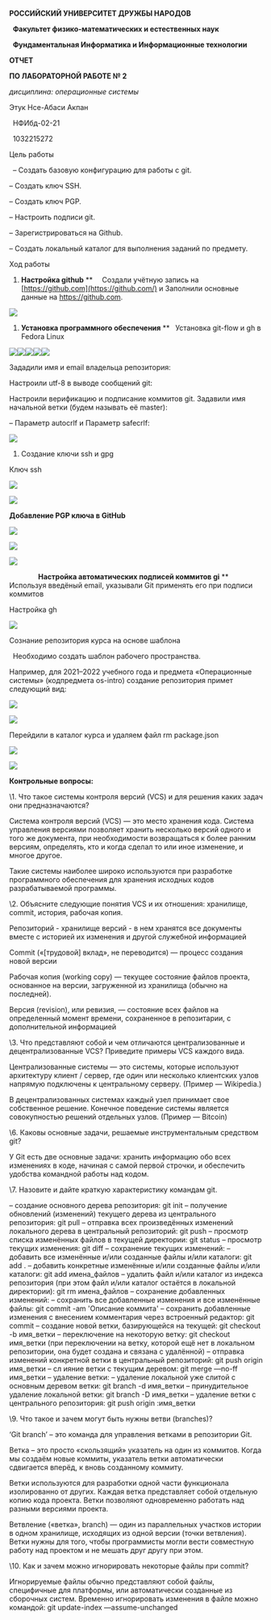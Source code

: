 ﻿**РОССИЙСКИЙ УНИВЕРСИТЕТ ДРУЖБЫ НАРОДОВ**

` `**Факультет физико-математических и естественных наук**

` `**Фундаментальная Информатика и Информационные технологии**

**ОТЧЕТ** 

**ПО ЛАБОРАТОРНОЙ РАБОТЕ № 2**

*дисциплина:*	*операционные системы*






Этук Нсе-Абаси Акпан

` `НФИбд-02-21

` `1032215272 







Цель работы

` `– Создать базовую конфигурацию для работы с git.

– Создать ключ SSH.

– Создать ключ PGP.

– Настроить подписи git.

– Зарегистрироваться на Github.

– Создать локальный каталог для выполнения заданий по предмету.

Ход работы

1. **Настройка github**
**
`  `Создали учётную запись на [https://github.com](https://github.com/) и Заполнили основные данные на <https://github.com>.

![](Aspose.Words.476384a2-f577-4920-9104-ecebf8b6fabe.001.png)






1. **Установка программного обеспечения**
**
` `Установка git-flow и gh в Fedora Linux





![](Aspose.Words.476384a2-f577-4920-9104-ecebf8b6fabe.002.png)![](Aspose.Words.476384a2-f577-4920-9104-ecebf8b6fabe.003.png)![](Aspose.Words.476384a2-f577-4920-9104-ecebf8b6fabe.003.png)![](Aspose.Words.476384a2-f577-4920-9104-ecebf8b6fabe.003.png)![](Aspose.Words.476384a2-f577-4920-9104-ecebf8b6fabe.003.png)

Зададили имя и email владельца репозитория:

Настроили utf-8 в выводе сообщений git:

Настроили верификацию и подписание коммитов git. Задавили имя начальной ветки (будем называть её master):

– Параметр autocrlf и Параметр safecrlf:

![](Aspose.Words.476384a2-f577-4920-9104-ecebf8b6fabe.004.png)

1. Создание ключи ssh и gpg



Ключ ssh 

![](Aspose.Words.476384a2-f577-4920-9104-ecebf8b6fabe.005.png)


![](Aspose.Words.476384a2-f577-4920-9104-ecebf8b6fabe.006.png)

**Добавление PGP ключа в GitHub**

![](Aspose.Words.476384a2-f577-4920-9104-ecebf8b6fabe.007.png)

![](Aspose.Words.476384a2-f577-4920-9104-ecebf8b6fabe.008.png)


![](Aspose.Words.476384a2-f577-4920-9104-ecebf8b6fabe.009.png)

`        `**Настройка автоматических подписей коммитов gi**
**
` `Используя введёный email, указывали Git применять его при подписи коммитов

Настройка gh




![](Aspose.Words.476384a2-f577-4920-9104-ecebf8b6fabe.010.png)

Сознание репозитория курса на основе шаблона

` `Необходимо создать шаблон рабочего пространства.

Например, для 2021–2022 учебного года и предмета «Операционные системы» (кодпредмета os-intro) создание репозитория примет следующий вид:

![](Aspose.Words.476384a2-f577-4920-9104-ecebf8b6fabe.011.png)

![](Aspose.Words.476384a2-f577-4920-9104-ecebf8b6fabe.003.png)

Перейдили в каталог курса и удаляем файл  rm package.json


![](Aspose.Words.476384a2-f577-4920-9104-ecebf8b6fabe.003.png)

![](Aspose.Words.476384a2-f577-4920-9104-ecebf8b6fabe.012.png)


**Контрольные вопросы:**

\1. Что такое системы контроля версий (VCS) и для решения каких задач они предназначаются? 

Система контроля версий (VCS) — это место хранения кода. Система управления версиями позволяет хранить несколько версий одного и того же документа, при необходимости возвращаться к более ранним версиям, определять, кто и когда сделал то или иное изменение, и многое другое. 

Такие системы наиболее широко используются при разработке программного обеспечения для хранения исходных кодов разрабатываемой программы. 



\2. Объясните следующие понятия VCS и их отношения: хранилище, commit, история, рабочая копия. 

Репозиторий - хранилище версий - в нем хранятся все документы вместе с историей их изменения и другой служебной информацией 

Commit («[трудовой] вклад», не переводится) — процесс создания новой версии 

Рабочая копия (working copy) — текущее состояние файлов проекта, основанное на версии, загруженной из хранилища (обычно на последней). 

Версия (revision), или ревизия, — состояние всех файлов на определенный момент времени, сохраненное в репозитарии, с дополнительной информацией 



\3. Что представляют собой и чем отличаются централизованные и децентрализованные VCS? Приведите примеры VCS каждого вида. 

Централизованные системы — это системы, которые используют архитектуру клиент / сервер, где один или несколько клиентских узлов напрямую подключены к центральному серверу. (Пример — Wikipedia.) 

В децентрализованных системах каждый узел принимает свое собственное решение. Конечное поведение системы является совокупностью решений отдельных узлов. (Пример — Bitcoin) 



\6. Каковы основные задачи, решаемые инструментальным средством git? 

У Git есть две основные задачи: хранить информацию обо всех изменениях в коде, начиная с самой первой строчки, и обеспечить удобства командной работы над кодом.



\7. Назовите и дайте краткую характеристику командам git. 

– создание основного дерева репозитория: git init – получение обновлений (изменений) текущего дерева из центрального репозитория: git pull – отправка всех произведённых изменений локального дерева в центральный репозиторий: git push – просмотр списка изменённых файлов в текущей директории: git status – просмотр текущих изменения: git diff – сохранение текущих изменений: – добавить все изменённые и/или созданные файлы и/или каталоги: git add . – добавить конкретные изменённые и/или созданные файлы и/или каталоги: git add имена\_файлов – удалить файл и/или каталог из индекса репозитория (при этом файл и/или каталог остаётся в локальной директории): git rm имена\_файлов – сохранение добавленных изменений: – сохранить все добавленные изменения и все изменённые файлы: git commit -am 'Описание коммита' – сохранить добавленные изменения с внесением комментария через встроенный редактор: git commit – создание новой ветки, базирующейся на текущей: git checkout -b имя\_ветки – переключение на некоторую ветку: git checkout имя\_ветки (при переключении на ветку, которой ещё нет в локальном репозитории, она будет создана и связана с удалённой) – отправка изменений конкретной ветки в центральный репозиторий: git push origin имя\_ветки – сл ияние ветки с текущим деревом: git merge —no-ff имя\_ветки – удаление ветки: – удаление локальной уже слитой с основным деревом ветки: git branch -d имя\_ветки – принудительное удаление локальной ветки: git branch -D имя\_ветки – удаление ветки с центрального репозитория: git push origin :имя\_ветки 



\9. Что такое и зачем могут быть нужны ветви (branches)? 

‘Git branch’ – это команда для управления ветками в репозитории Git. 

Ветка – это просто «скользящий» указатель на один из коммитов. Когда мы создаём новые коммиты, указатель ветки автоматически сдвигается вперёд, к вновь созданному коммиту. 

Ветки используются для разработки одной части функционала изолированно от других. Каждая ветка представляет собой отдельную копию кода проекта. Ветки позволяют одновременно работать над разными версиями проекта. 

Ветвление («ветка», branch) — один из параллельных участков истории в одном хранилище, исходящих из одной версии (точки ветвления). Ветки нужны для того, чтобы программисты могли вести совместную работу над проектом и не мешать друг другу при этом. 



\10. Как и зачем можно игнорировать некоторые файлы при commit? 

Игнорируемые файлы обычно представляют собой файлы, специфичные для платформы, или автоматически созданные из сборочных систем. Временно игнорировать изменения в файле можно командой: git update-index —assume-unchanged <file>

